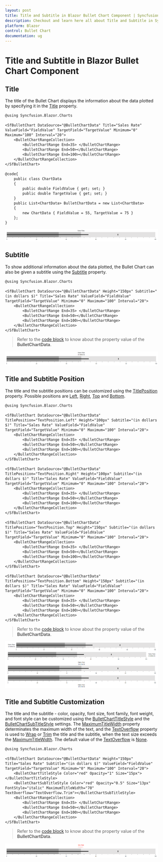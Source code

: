 ```yaml
---
layout: post
title: Title and Subtitle in Blazor Bullet Chart Component | Syncfusion
description: Checkout and learn here all about Title and Subtitle in Syncfusion Blazor Bullet Chart component and much more.
platform: Blazor
control: Bullet Chart 
documentation: ug
---
```


# Title and Subtitle in Blazor Bullet Chart Component

## Title

The title of the Bullet Chart displays the information about the data plotted by specifying it in the [Title](https://help.syncfusion.com/cr/blazor/Syncfusion.Blazor.Charts.SfBulletChart-1.html#Syncfusion_Blazor_Charts_SfBulletChart_1_Title) property.

```cshtml
@using Syncfusion.Blazor.Charts

<SfBulletChart DataSource="@BulletChartData" Title="Sales Rate" ValueField="FieldValue" TargetField="TargetValue" Minimum="0" Maximum="100" Interval="20">
    <BulletChartRangeCollection>
        <BulletChartRange End=35> </BulletChartRange>
        <BulletChartRange End=50></BulletChartRange>
        <BulletChartRange End=100></BulletChartRange>
    </BulletChartRangeCollection>
</SfBulletChart>

@code{
    public class ChartData
    {
        public double FieldValue { get; set; }
        public double TargetValue { get; set; }
    }
    public List<ChartData> BulletChartData = new List<ChartData>
    {
        new ChartData { FieldValue = 55, TargetValue = 75 }
    };
}
```

![Blazor Bullet Chart with Title](images/blazor-bullet-chart-with-title.png)

## Subtitle

To show additional information about the data plotted, the Bullet Chart can also be given a subtitle using the [Subtitle](https://help.syncfusion.com/cr/blazor/Syncfusion.Blazor.Charts.SfBulletChart-1.html#Syncfusion_Blazor_Charts_SfBulletChart_1_Subtitle) property.

```cshtml
@using Syncfusion.Blazor.Charts

<SfBulletChart DataSource="@BulletChartData" Height="150px" Subtitle="(in dollars $)" Title="Sales Rate" ValueField="FieldValue" TargetField="TargetValue" Minimum="0" Maximum="100" Interval="20">
    <BulletChartRangeCollection>
        <BulletChartRange End=35> </BulletChartRange>
        <BulletChartRange End=50></BulletChartRange>
        <BulletChartRange End=100></BulletChartRange>
    </BulletChartRangeCollection>
</SfBulletChart>
```

> Refer to the [code block](#title) to know about the property value of the **BulletChartData**.

![Blazor Bullet Chart with Subtitle](images/blazor-bullet-chart-subtitle.png)

## Title and Subtitle Position

The title and the subtitle positions can be customized using the [TitlePosition](https://help.syncfusion.com/cr/blazor/Syncfusion.Blazor.Charts.SfBulletChart-1.html#Syncfusion_Blazor_Charts_SfBulletChart_1_TitlePosition) property. Possible positions are [Left](https://help.syncfusion.com/cr/blazor/Syncfusion.Blazor.Charts.TextPosition.html#Syncfusion_Blazor_Charts_TextPosition_Left), [Right](https://help.syncfusion.com/cr/blazor/Syncfusion.Blazor.Charts.TextPosition.html#Syncfusion_Blazor_Charts_TextPosition_Right), [Top](https://help.syncfusion.com/cr/blazor/Syncfusion.Blazor.Charts.TextPosition.html#Syncfusion_Blazor_Charts_TextPosition_Top) and [Bottom](https://help.syncfusion.com/cr/blazor/Syncfusion.Blazor.Charts.TextPosition.html#Syncfusion_Blazor_Charts_TextPosition_Bottom).

```cshtml
@using Syncfusion.Blazor.Charts

<SfBulletChart DataSource="@BulletChartData" TitlePosition="TextPosition.Left" Height="100px" Subtitle="(in dollars $)" Title="Sales Rate" ValueField="FieldValue" TargetField="TargetValue" Minimum="0" Maximum="100" Interval="20">
    <BulletChartRangeCollection>
        <BulletChartRange End=35> </BulletChartRange>
        <BulletChartRange End=50></BulletChartRange>
        <BulletChartRange End=100></BulletChartRange>
    </BulletChartRangeCollection>
</SfBulletChart>

<SfBulletChart DataSource="@BulletChartData" TitlePosition="TextPosition.Right" Height="100px" Subtitle="(in dollars $)" Title="Sales Rate" ValueField="FieldValue" TargetField="TargetValue" Minimum="0" Maximum="100" Interval="20">
    <BulletChartRangeCollection>
        <BulletChartRange End=35> </BulletChartRange>
        <BulletChartRange End=50></BulletChartRange>
        <BulletChartRange End=100></BulletChartRange>
    </BulletChartRangeCollection>
</SfBulletChart>

<SfBulletChart DataSource="@BulletChartData" TitlePosition="TextPosition.Top" Height="150px" Subtitle="(in dollars $)" Title="Sales Rate" ValueField="FieldValue" TargetField="TargetValue" Minimum="0" Maximum="100" Interval="20">
    <BulletChartRangeCollection>
        <BulletChartRange End=35> </BulletChartRange>
        <BulletChartRange End=50></BulletChartRange>
        <BulletChartRange End=100></BulletChartRange>
    </BulletChartRangeCollection>
</SfBulletChart>

<SfBulletChart DataSource="@BulletChartData" TitlePosition="TextPosition.Bottom" Height="150px" Subtitle="(in dollars $)" Title="Sales Rate" ValueField="FieldValue" TargetField="TargetValue" Minimum="0" Maximum="100" Interval="20">
    <BulletChartRangeCollection>
        <BulletChartRange End=35> </BulletChartRange>
        <BulletChartRange End=50></BulletChartRange>
        <BulletChartRange End=100></BulletChartRange>
    </BulletChartRangeCollection>
</SfBulletChart>
```

> Refer to the [code block](#title) to know about the property value of the **BulletChartData**.

![Changing Title and Subtitle Position in Blazor Bullet Chart](images/blazor-bullet-chart-title-positions.png)

## Title and Subtitle Customization

The title and the subtitle - color, opacity, font size, font family, font weight, and font style can be customized using the [BulletChartTitleStyle](https://help.syncfusion.com/cr/blazor/Syncfusion.Blazor.Charts.BulletChartTitleStyle.html) and the [BulletChartSubTitleStyle](https://help.syncfusion.com/cr/blazor/Syncfusion.Blazor.Charts.BulletChartSubTitleStyle.html) settings. The [MaximumTitleWidth](https://help.syncfusion.com/cr/blazor/Syncfusion.Blazor.Charts.BulletChartCommonFont.html#Syncfusion_Blazor_Charts_BulletChartCommonFont_MaximumTitleWidth) property determinates the maximum width of the text, and the [TextOverflow](https://help.syncfusion.com/cr/blazor/Syncfusion.Blazor.Charts.BulletChartCommonFont.html#Syncfusion_Blazor_Charts_BulletChartCommonFont_TextOverflow) property is used to [Wrap](https://help.syncfusion.com/cr/blazor/Syncfusion.Blazor.Charts.TextOverflow.html#Syncfusion_Blazor_Charts_TextOverflow_Wrap) or [Trim](https://help.syncfusion.com/cr/blazor/Syncfusion.Blazor.Charts.TextOverflow.html#Syncfusion_Blazor_Charts_TextOverflow_Trim) the title and the subtitle, when the text size exceeds the [MaximumTitleWidth](https://help.syncfusion.com/cr/blazor/Syncfusion.Blazor.Charts.BulletChartCommonFont.html#Syncfusion_Blazor_Charts_BulletChartCommonFont_MaximumTitleWidth). The default value of the [TextOverflow](https://help.syncfusion.com/cr/blazor/Syncfusion.Blazor.Charts.BulletChartCommonFont.html#Syncfusion_Blazor_Charts_BulletChartCommonFont_TextOverflow) is [None](https://help.syncfusion.com/cr/blazor/Syncfusion.Blazor.Charts.TextOverflow.html#Syncfusion_Blazor_Charts_TextOverflow_None).

```cshtml
@using Syncfusion.Blazor.Charts

<SfBulletChart DataSource="@BulletChartData" Height="150px" Title="Sales Rate" Subtitle="(in dollars $)" ValueField="FieldValue" TargetField="TargetValue" Minimum="0" Maximum="100" Interval="20">
    <BulletChartTitleStyle Color="red" Opacity="1" Size="15px"></BulletChartTitleStyle>
    <BulletChartSubTitleStyle Color="red" Opacity="0.5" Size="13px" FontStyle="italic" MaximumTitleWidth="70" TextOverflow="TextOverflow.Trim"></BulletChartSubTitleStyle>
    <BulletChartRangeCollection>
        <BulletChartRange End=35> </BulletChartRange>
        <BulletChartRange End=50></BulletChartRange>
        <BulletChartRange End=100></BulletChartRange>
    </BulletChartRangeCollection>
</SfBulletChart>
```

> Refer to the [code block](#title) to know about the property value of the **BulletChartData**.

![Customizing Title and Subtitle in Blazor Bullet Chart](images/blazor-bullet-chart-title-customization.png)
